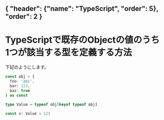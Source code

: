 { "header": {"name": "TypeScript", "order": 5}, "order": 2 }
---
# TypeScriptで既存のObjectの値のうち1つが該当する型を定義する方法

下記のようにします。

```ts
const obj = {
  foo: 'abc',
  bar: 123,
  baz: true
} as const

type Value = typeof obj[keyof typeof obj]

const v: Value = 123
```